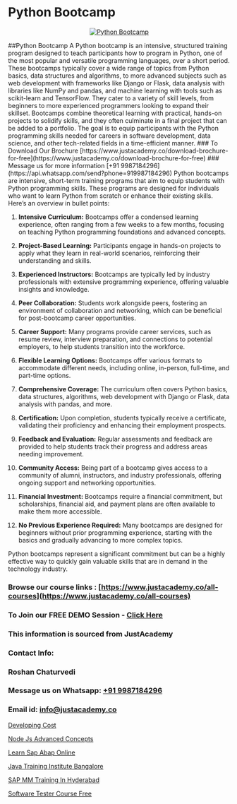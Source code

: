 # Python Bootcamp

<p align="center">
  <a href="https://justacademy.co/course-detail/python-training">
    <img src="https://justacademy.co/storage2/course_image/1709713400_course_image.webp" alt="Python Bootcamp">
  </a>
</p>
##Python Bootcamp
A Python bootcamp is an intensive, structured training program designed to teach participants how to program in Python, one of the most popular and versatile programming languages, over a short period. These bootcamps typically cover a wide range of topics from Python basics, data structures and algorithms, to more advanced subjects such as web development with frameworks like Django or Flask, data analysis with libraries like NumPy and pandas, and machine learning with tools such as scikit-learn and TensorFlow. They cater to a variety of skill levels, from beginners to more experienced programmers looking to expand their skillset. Bootcamps combine theoretical learning with practical, hands-on projects to solidify skills, and they often culminate in a final project that can be added to a portfolio. The goal is to equip participants with the Python programming skills needed for careers in software development, data science, and other tech-related fields in a time-efficient manner.
### To Download Our Brochure [https://www.justacademy.co/download-brochure-for-free](https://www.justacademy.co/download-brochure-for-free)
### Message us for more information [+91 9987184296](https://api.whatsapp.com/send?phone=919987184296)
Python bootcamps are intensive, short-term training programs that aim to equip students with Python programming skills. These programs are designed for individuals who want to learn Python from scratch or enhance their existing skills. Here’s an overview in bullet points:

1) **Intensive Curriculum:** Bootcamps offer a condensed learning experience, often ranging from a few weeks to a few months, focusing on teaching Python programming foundations and advanced concepts.

2) **Project-Based Learning:** Participants engage in hands-on projects to apply what they learn in real-world scenarios, reinforcing their understanding and skills.

3) **Experienced Instructors:** Bootcamps are typically led by industry professionals with extensive programming experience, offering valuable insights and knowledge.

4) **Peer Collaboration:** Students work alongside peers, fostering an environment of collaboration and networking, which can be beneficial for post-bootcamp career opportunities.

5) **Career Support:** Many programs provide career services, such as resume review, interview preparation, and connections to potential employers, to help students transition into the workforce.

6) **Flexible Learning Options:** Bootcamps offer various formats to accommodate different needs, including online, in-person, full-time, and part-time options.

7) **Comprehensive Coverage:** The curriculum often covers Python basics, data structures, algorithms, web development with Django or Flask, data analysis with pandas, and more.

8) **Certification:** Upon completion, students typically receive a certificate, validating their proficiency and enhancing their employment prospects.

9) **Feedback and Evaluation:** Regular assessments and feedback are provided to help students track their progress and address areas needing improvement.

10) **Community Access:** Being part of a bootcamp gives access to a community of alumni, instructors, and industry professionals, offering ongoing support and networking opportunities.

11) **Financial Investment:** Bootcamps require a financial commitment, but scholarships, financial aid, and payment plans are often available to make them more accessible.

12) **No Previous Experience Required:** Many bootcamps are designed for beginners without prior programming experience, starting with the basics and gradually advancing to more complex topics. 

Python bootcamps represent a significant commitment but can be a highly effective way to quickly gain valuable skills that are in demand in the technology industry.

### Browse our course links : [https://www.justacademy.co/all-courses](https://www.justacademy.co/all-courses) 
### To Join our FREE DEMO Session - [Click Here](https://www.justacademy.co/register-for-course-demo)


### This information is sourced from JustAcademy
### Contact Info:
### Roshan Chaturvedi
### Message us on Whatsapp: [+91 9987184296](https://api.whatsapp.com/send?phone=919987184296)
### Email id: [info@justacademy.co](mailto:info@justacademy.co)
                
[Developing Cost](https://www.linkedin.com/pulse/developing-cost-justacademy-ahmedabad-9tvgc?trackingId=DpWOhune8js8420dzrSmmA%3D%3D&lipi=urn%3Ali%3Apage%3Ad_flagship3_company_admin%3BG0jd%2Fn72TAC0suNcPZMgHQ%3D%3D)

[Node Js Advanced Concepts](https://www.linkedin.com/pulse/node-js-advanced-concepts-justacademy-berlin-tkkmc?trackingId=p6FvMuF50uPtLcq1YlvaVA%3D%3D&lipi=urn%3Ali%3Apage%3Ad_flagship3_company_admin%3BYf0bh%2BAUR9ioxIsyYDfCpA%3D%3D)

[Learn Sap Abap Online](https://medium.com/@mistersumit961/learn-sap-abap-online-2daa3077beb3)

[Java Training Institute Bangalore](https://medium.com/@AkashSingh2052/java-training-institute-bangalore-a3e73c7994c7)

[SAP MM Training In Hyderabad](https://justacademyin.github.io/Articles/SAP-MM-Training-In-Hyderabad)

[Software Tester Course Free](https://justacademyin.github.io/justacademy/software-tester-course-free)

